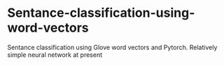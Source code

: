 # Sentance-classification-using-word-vectors
Sentance classification using Glove word vectors and Pytorch.  Relatively simple neural network at present
